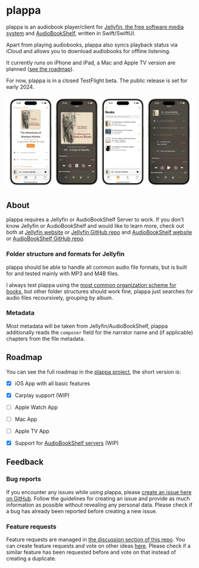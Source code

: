 # plappa

plappa is an audiobook player/client for [Jellyfin, the free software media system](https://jellyfin.org) and [AudioBookShelf](https://www.audiobookshelf.org/), written in Swift/SwiftUI.

Apart from playing audiobooks, plappa also syncs playback status via iCloud and allows you to download audiobooks for offline listening.

It currently runs on iPhone and iPad, a Mac and Apple TV version are planned ([see the roadmap](#roadmap)).

For now, plappa is in a closed TestFlight beta. The public release is set for early 2024.

![Showcase of plappa ui](images/Thumb-4.webp)

## About

plappa requires a Jellyfin or AudioBookShelf Server to work. If you don't know Jellyfin or AudioBookShelf and would like to learn more, check out both at [Jellyfin website](https://jellyfin.org) or [Jellyfin GitHub repo](https://github.com/jellyfin/jellyfin) and [AudioBookShelf website](https://www.audiobookshelf.org/) or [AudioBookShelf GitHub repo](https://github.com/advplyr/audiobookshelf).

### Folder structure and formats for Jellyfin

plappa should be able to handle all common audio file formats, but is built for and tested mainly with MP3 and M4B files.

I always test plappa using the [most common organization scheme for books](https://jellyfin.org/docs/general/server/media/books/), but other folder structures should work fine, plappa just searches for audio files recoursively, grouping by album.

### Metadata

Most metadata will be taken from Jellyfin/AudioBookShelf, plappa additionally reads the `composer` field for the narrator name and (if applicable) chapters from the file metadata.

## Roadmap

You can see the full roadmap in the [plappa project](https://github.com/users/LeoKlaus/projects/7/views/2), the short version is:

- [x] iOS App with all basic features
- [x] Carplay support (WIP)
- [ ] Apple Watch App
- [ ] Mac App
- [ ] Apple TV App
- [x] Support for [AudioBookShelf servers](https://www.audiobookshelf.org/) (WIP)


## Feedback

### Bug reports

If you encounter any issues while using plappa, please [create an issue here on GitHub](https://github.com/LeoKlaus/plappa/issues/new/choose).
Follow the guidelines for creating an issue and provide as much information as possible without revealing any personal data. Please check if a bug has already been reported before creating a new issue.

### Feature requests

Feature requests are managed in [the discussion section of this repo](https://github.com/LeoKlaus/plappa/discussions). You can create feature requests and vote on other ideas [here](https://github.com/LeoKlaus/plappa/discussions/new/choose). Please check if a similar feature has been requested before and vote on that instead of creating a duplicate.
